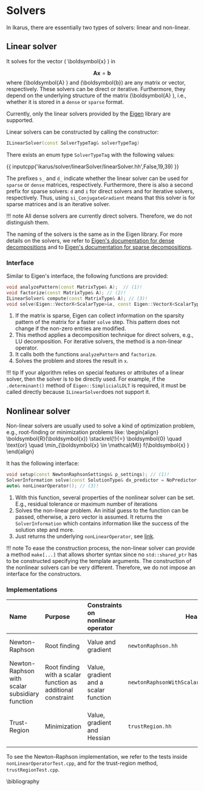 <!--
SPDX-FileCopyrightText: 2022 The Ikarus Developers mueller@ibb.uni-stuttgart.de
SPDX-License-Identifier: CC-BY-SA-4.0
-->

# Solvers

In Ikarus, there are essentially two types of solvers: linear and non-linear.

## Linear solver
It solves for the vector \( \boldsymbol{x} \) in

$$
\boldsymbol{A}  \boldsymbol{x} =  \boldsymbol{b}
$$
where \(\boldsymbol{A} \) and \(\boldsymbol{b}\) are any matrix or vector, respectively.
These solvers can be direct or iterative. Furthermore, they depend on the underlying structure of the 
matrix \(\boldsymbol{A} \), i.e., whether it is stored in a `dense` or `sparse` format.

Currently, only the linear solvers provided by the [Eigen](https://eigen.tuxfamily.org/index.php?title=Main_Page) 
library are supported.

Linear solvers can be constructed by calling the constructor:

```cpp
ILinearSolver(const SolverTypeTag& solverTypeTag)
```

There exists an enum type `SolverTypeTag` with the following values:

{{ inputcpp('ikarus/solver/linearSolver/linearSolver.hh',False,19,39) }}

The prefixes `s_` and  `d_` indicate whether the linear solver can be used for `sparse` or `dense` matrices, respectively.
Furthermore, there is also a second prefix for sparse solvers: `d` and `i` for direct solvers and for iterative solvers, respectively.
Thus, using `si_ConjugateGradient` means that this solver is for sparse matrices and is an iterative solver.

!!! note
    All dense solvers are currently direct solvers. Therefore, we do not distinguish them.

The naming of the solvers is the same as in the Eigen library. 
For more details on the solvers, we refer to [Eigen's documentation for dense decompositions](https://eigen.tuxfamily.org/dox/group__TutorialLinearAlgebra.html)
and to [Eigen's documentation for sparse decompositions](https://eigen.tuxfamily.org/dox/group__TopicSparseSystems.html).

### Interface 
Similar to Eigen's interface, the following functions are provided:
```cpp
void analyzePattern(const MatrixType& A);  // (1)!
void factorize(const MatrixType& A); // (2)!
ILinearSolver& compute(const MatrixType& A); // (3)!
void solve(Eigen::VectorX<ScalarType>&x, const Eigen::VectorX<ScalarType>& b); // (4)!
```

1. If the matrix is sparse, Eigen can collect information on the sparsity pattern of the matrix for a faster `solve` step. This pattern does not change if the non-zero entries are modified.
2. This method applies a decomposition technique for direct solvers, e.g., LU decomposition. For iterative solvers, the method is a non-linear operator.
3. It calls both the functions `analyzePattern` and `factorize`.
4. Solves the problem and stores the result in `x`.

!!! tip
    If your algorithm relies on special features or attributes of a linear solver, then the solver is to be directly used.
    For example, if the `.determinant()` method of `Eigen::SimplicialLDLT` is required, it must be called directly because `ILinearSolver`does not support it.

## Nonlinear solver

Non-linear solvers are usually used to solve a kind of optimization problem, e.g., root-finding or minimization problems like:
\begin{align}
  \boldsymbol{R}(\boldsymbol{x}) \stackrel{!}{=} \boldsymbol{0} \quad \text{or} \quad
  \min_{\boldsymbol{x} \in \mathcal{M}} f(\boldsymbol{x} )
\end{align}

It has the following interface:
```cpp
void setup(const NewtonRaphsonSettings& p_settings); // (1)!
SolverInformation solve(const SolutionType& dx_predictor = NoPredictor{}); // (2)!
auto& nonLinearOperator(); // (3)!
```

1. With this function, several properties of the nonlinear solver can be set. E.g., residual tolerance or maximum number of iterations
2. Solves the non-linear problem. An initial guess to the function can be passed, otherwise, a zero vector is assumed.
   It returns the `SolverInformation` which contains information like the success of the solution step and more. 
3. Just returns the underlying `nonLinearOperator`, see [link](nonlinearOperator.md).

!!! note
    To ease the construction process, the non-linear solver can provide a method `make[...]` that allows shorter syntax
    since no `std::shared_ptr` has to be constructed specifying the template arguments. 
    The construction of the nonlinear solvers can be very different. Therefore, we do not impose an interface for the constructors.
### Implementations
| Name                      | Purpose         | Constraints on nonlinear operator                       | Header |Properties |
|:--------------------------|:----------------|:----------------|--|--|
| Newton-Raphson            | Root finding    | Value and gradient          | `newtonRaphson.hh`| Locally quadratic convergence |
| Newton-Raphson with scalar subsidiary function            | Root finding with a scalar function as additional constraint    | Value, gradient and a scalar function          | `newtonRaphsonWithScalarSubsidiaryFunction.hh`| Locally quadratic convergence |
| Trust-Region              | Minimization    | Value, gradient and Hessian    | `trustRegion.hh`| Globally convergent and locally quadratic convergence |

To see the Newton-Raphson implementation, we refer to the tests inside `nonLinearOperatorTest.cpp`, and for the 
trust-region method, `trustRegionTest.cpp`.

\bibliography
